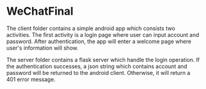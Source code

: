 # WeChatFinal
The client folder contains a simple android app which consists two activities. The first activity is a login page where user
can input account and password. After authentication, the app will enter a welcome page where user's information will show.

The server folder contains a flask server which handle the login operation. If the authentication successes, a json string which
contains account and password will be returned to the android client. Otherwise, it will return a 401 error message.
